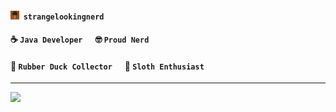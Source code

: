 #### <img src="./images/avatar.png" width="14" height="14">&nbsp;&nbsp;`strangelookingnerd`
#### ☕ `Java Developer`&nbsp;&nbsp;&nbsp;&nbsp;&nbsp;&nbsp;🤓 `Proud Nerd`
#### 🦆 `Rubber Duck Collector`&nbsp;&nbsp;&nbsp;&nbsp;&nbsp;&nbsp;🦥 `Sloth Enthusiast`
---
[![](https://visitcount.itsvg.in/api?id=strangelookingnerd&color=12&icon=5&pretty=true)](https://visitcount.itsvg.in)

